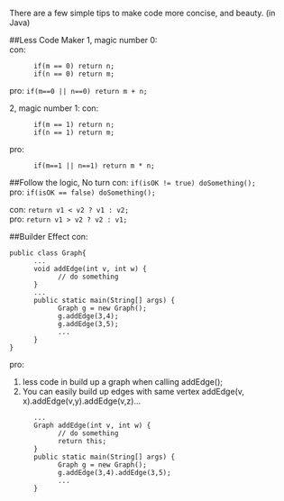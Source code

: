 There are a few simple tips to make code more concise, and beauty. (in Java)

##Less Code Maker
1, magic number 0:   
con: 
```   
      if(m == 0) return n;    
      if(n == 0) return m;
```
pro: `if(m==0 || n==0) return m + n;`   

2, magic number 1: 
con: 
```   
      if(m == 1) return n;    
      if(n == 1) return m;
```    
pro: 
```   
      if(m==1 || n==1) return m * n;
```  

##Follow the logic, No turn
con: `if(isOK != true) doSomething();`   
pro: `if(isOK == false) doSomething();` 

con: `return v1 < v2 ? v1 : v2;`  
pro: `return v1 > v2 ? v2 : v1;` 

##Builder Effect
con:
```
public class Graph{  
      ...
      void addEdge(int v, int w) {
            // do something 
      }
      ...
      public static main(String[] args) {
            Graph g = new Graph();
            g.addEdge(3,4);
            g.addEdge(3,5);
            ...
      }
}
```  
pro:
1) less code in build up a graph when calling addEdge();  
2) You can easily build up edges with same vertex addEdge(v, x).addEdge(v,y).addEdge(v,z)...   
```
      ...
      Graph addEdge(int v, int w) {
            // do something
            return this;
      }
      public static main(String[] args) {
            Graph g = new Graph();
            g.addEdge(3,4).addEdge(3,5);
            ...
      }
```

